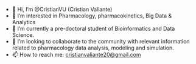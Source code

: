 - 👋 Hi, I’m @CristianVU (Cristian Valiante)
- 👀 I’m interested in Pharmacology, pharmacokinetics, Big Data & Analytics
- 🌱 I’m currently a pre-doctoral student of Bioinformatics and Data Science.
- 💞️ I’m looking to collaborate to the community with relevant information related to pharmacology data analysis, modeling and simulation.
- 📫 How to reach me: cristianvaliante20@gmail.com

<!---
CristianVU/CristianVU is a ✨ special ✨ repository because its `README.md` (this file) appears on your GitHub profile.
You can click the Preview link to take a look at your changes.
--->
